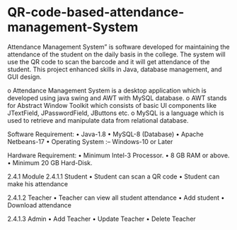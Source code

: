 # QR-code-based-attendance-management-System
Attendance Management System” is software developed for maintaining the attendance of the student on the daily basis in the college. The system will use the QR code to scan the barcode and it will get attendance of the student. This project enhanced  skills in Java, database management, and GUI design.

o	Attendance Management System is a desktop application which is  developed using java swing and AWT with MySQL       database.
o	AWT stands for Abstract Window Toolkit which consists of basic UI components like JTextField, JPasswordField, JButtons etc.
o	MySQL is a language which is used to retrieve and manipulate data from relational database.



Software Requirement:
•	Java-1.8
•	MySQL-8 (Database)
•	Apache Netbeans-17
•	Operating System :– Windows-10 or Later

Hardware Requirement:
•	Minimum Intel-3 Processor.
•	8 GB RAM or above.
•	Minimum 20 GB Hard-Disk.

2.4.1 Module 
2.4.1.1 Student 
•	Student can scan a QR code
•	Student can make his attendance

2.4.1.2 Teacher
•	Teacher can view all student attendance
•	Add student 
•	Download attendance


2.4.1.3 Admin
•	Add Teacher
•	Update  Teacher 
•	Delete Teacher

